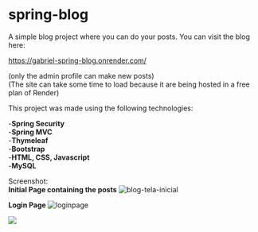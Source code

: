 # spring-blog

A simple blog project where you can do your posts.
You can visit the blog here:<br>

https://gabriel-spring-blog.onrender.com/

(only the admin profile can make new posts)<br>
(The site can take some time to load because it are being hosted in a free plan of Render)

This project was made using the following technologies:

  -**Spring Security**<br>
  -**Spring MVC**<br>
  -**Thymeleaf**<br>
  -**Bootstrap**<br>
  -**HTML, CSS, Javascript**<br>
  -**MySQL**

Screenshot:<br>
**Initial Page containing the posts**
![blog-tela-inicial](https://user-images.githubusercontent.com/74604806/223113776-a66934f2-11ff-4180-bb4f-1fa0d10cfd9b.PNG)


**Login Page**
![loginpage](https://user-images.githubusercontent.com/74604806/221671672-3465ca86-aa49-4f06-bf67-6b295f838e7c.PNG)

<div>
  <img src="images/apresentacao-blog-gif.gif">
</div>
